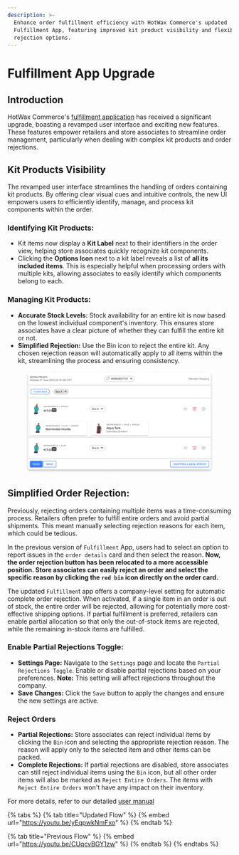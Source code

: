 ```yaml
---
description: >-
  Enhance order fulfillment efficiency with HotWax Commerce's updated
  Fulfillment App, featuring improved kit product visibility and flexible order
  rejection options.
---
```


# Fulfillment App Upgrade

## Introduction

HotWax Commerce's [fulfillment application](https://fulfillment.hotwax.io/) has received a significant upgrade, boasting a revamped user interface and exciting new features. These features empower retailers and store associates to streamline order management, particularly when dealing with complex kit products and order rejections.

## Kit Products Visibility

The revamped user interface streamlines the handling of orders containing kit products. By offering clear visual cues and intuitive controls, the new UI empowers users to efficiently identify, manage, and process kit components within the order.

### Identifying Kit Products:

* Kit items now display a **Kit Label** next to their identifiers in the order view, helping store associates quickly recognize kit components.
* Clicking the **Options Icon** next to a kit label reveals a list of **all its included items**. This is especially helpful when processing orders with multiple kits, allowing associates to easily identify which components belong to each.

### Managing Kit Products:

* **Accurate Stock Levels:** Stock availability for an entire kit is now based on the lowest individual component's inventory. This ensures store associates have a clear picture of whether they can fulfill the entire kit or not.
* **Simplified Rejection:** Use the Bin icon to reject the entire kit. Any chosen rejection reason will automatically apply to all items within the kit, streamlining the process and ensuring consistency.

<figure><img src="../../.gitbook/assets/kit.png" alt=""><figcaption></figcaption></figure>

## Simplified Order Rejection:

Previously, rejecting orders containing multiple items was a time-consuming process. Retailers often prefer to fulfill entire orders and avoid partial shipments. This meant manually selecting rejection reasons for each item, which could be tedious.

In the previous version of `Fulfillment` App, users had to select an option to report issues in the `order details` card and then select the reason. **Now, the order rejection button has been relocated to a more accessible position. Store associates can easily reject an order and select the specific reason by clicking the `red bin` icon directly on the order card.**

The updated `Fulfillmen`t app offers a company-level setting for automatic complete order rejection. When activated, if a single item in an order is out of stock, the entire order will be rejected, allowing for potentially more cost-effective shipping options. If partial fulfillment is preferred, retailers can enable partial allocation so that only the out-of-stock items are rejected, while the remaining in-stock items are fulfilled.

### Enable Partial Rejections Toggle:

* **Settings Page:** Navigate to the `Settings` page and locate the `Partial Rejections Toggle`. Enable or disable partial rejections based on your preferences. **Note:** This setting will affect rejections throughout the company.
* **Save Changes:** Click the `Save` button to apply the changes and ensure the new settings are active.

### Reject Orders

* **Partial Rejections:** Store associates can reject individual items by clicking the `Bin` icon and selecting the appropriate rejection reason. The reason will apply only to the selected item and other items can be packed.
* **Complete Rejections:** If partial rejections are disabled, store associates can still reject individual items using the `Bin` icon, but all other order items will also be marked as `Reject Entire Orders`. The items with `Reject Entire Orders` won't have any impact on their inventory.

For more details, refer to our detailed [user manual](../../../store-operations/fulfillment/rejection.md)

{% tabs %}
{% tab title="Updated Flow" %}
{% embed url="https://youtu.be/yEqpwkNmFxo" %}
{% endtab %}

{% tab title="Previous Flow" %}
{% embed url="https://youtu.be/CUqcvBGY1zw" %}
{% endtab %}
{% endtabs %}
